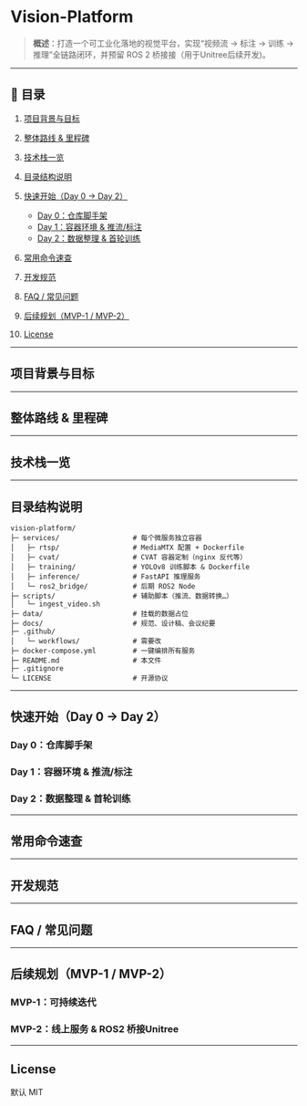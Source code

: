 # Vision-Platform 

> **概述**：打造一个可工业化落地的视觉平台，实现“视频流 → 标注 → 训练 → 推理”全链路闭环，并预留 ROS 2 桥接接（用于Unitree后续开发)。

---

## 📌 目录

1. [项目背景与目标](#项目背景与目标)
2. [整体路线 & 里程碑](#整体路线--里程碑)
3. [技术栈一览](#技术栈一览)
4. [目录结构说明](#目录结构说明)
5. [快速开始（Day 0 → Day 2）](#快速开始day-0--day-2)

   * [Day 0：仓库脚手架](#day-0仓库脚手架)
   * [Day 1：容器环境 & 推流/标注](#day-1容器环境--推流标注)
   * [Day 2：数据整理 & 首轮训练](#day-2数据整理--首轮训练)
6. [常用命令速查](#常用命令速查)
7. [开发规范](#开发规范)
8. [FAQ / 常见问题](#faq--常见问题)
9. [后续规划（MVP-1 / MVP-2）](#后续规划mvp-1--mvp-2)
10. [License](#license)

---

## 项目背景与目标

---

## 整体路线 & 里程碑



---

## 技术栈一览



---

## 目录结构说明

```text
vision-platform/
├─ services/                  # 每个微服务独立容器
│   ├─ rtsp/                  # MediaMTX 配置 + Dockerfile
│   ├─ cvat/                  # CVAT 容器定制（nginx 反代等）
│   ├─ training/              # YOLOv8 训练脚本 & Dockerfile
│   ├─ inference/             # FastAPI 推理服务
│   └─ ros2_bridge/           # 后期 ROS2 Node
├─ scripts/                   # 辅助脚本（推流、数据转换…）
│   └─ ingest_video.sh
├─ data/                      # 挂载的数据占位
├─ docs/                      # 规范、设计稿、会议纪要
├─ .github/
│   └─ workflows/             # 需要改
├─ docker-compose.yml         # 一键编排所有服务
├─ README.md                  # 本文件
├─ .gitignore
└─ LICENSE                    # 开源协议
```

---

## 快速开始（Day 0 → Day 2）

### Day 0：仓库脚手架



### Day 1：容器环境 & 推流/标注



### Day 2：数据整理 & 首轮训练



---

## 常用命令速查



---

## 开发规范



---

## FAQ / 常见问题



---

## 后续规划（MVP-1 / MVP-2）

### MVP-1：可持续迭代



### MVP-2：线上服务 & ROS2 桥接Unitree


---

## License

默认 MIT
